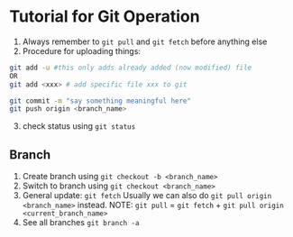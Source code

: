 # Tutorial for Git Operation
1. Always remember to `git pull` and `git fetch` before anything else
2. Procedure for uploading things:
```sh
git add -u #this only adds already added (now modified) file
OR
git add <xxx> # add specific file xxx to git

git commit -m "say something meaningful here"
git push origin <branch_name>
```
3. check status using `git status`

## Branch
1. Create branch using `git checkout -b <branch_name>`
2. Switch to branch using `git checkout <branch_name>`
3. General update: `git fetch` Usually we can also do `git pull origin <branch_name>` instead.
   NOTE: `git pull` = `git fetch` + `git pull origin <current_branch_name>`
4. See all branches `git branch -a`
